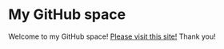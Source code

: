 # My GitHub space
Welcome to my GitHub space! [Please visit this site!](https://wingsoffire.fandom.com/wiki/Wings_of_Fire_Wiki)
Thank you!

